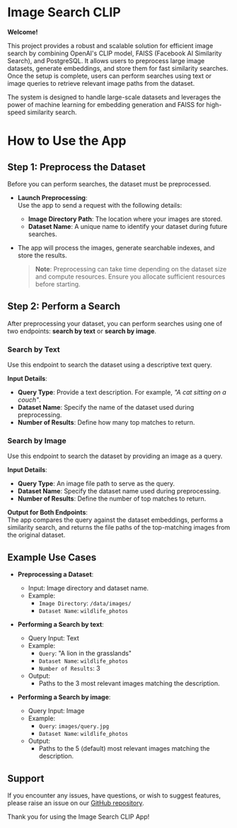 # Image Search CLIP

**Welcome!**

This project provides a robust and scalable solution for efficient image search by combining OpenAI's CLIP model, FAISS (Facebook AI Similarity Search), and PostgreSQL. It allows users to preprocess large image datasets, generate embeddings, and store them for fast similarity searches. Once the setup is complete, users can perform searches using text or image queries to retrieve relevant image paths from the dataset.

The system is designed to handle large-scale datasets and leverages the power of machine learning for embedding generation and FAISS for high-speed similarity search.

# How to Use the App

## Step 1: Preprocess the Dataset

Before you can perform searches, the dataset must be preprocessed.

- **Launch Preprocessing**:  
   Use the app to send a request with the following details:  
   - **Image Directory Path**: The location where your images are stored.  
   - **Dataset Name**: A unique name to identify your dataset during future searches.

- The app will process the images, generate searchable indexes, and store the results. 

   > **Note**: Preprocessing can take time depending on the dataset size and compute resources. Ensure you allocate sufficient resources before starting.

## Step 2: Perform a Search

After preprocessing your dataset, you can perform searches using one of two endpoints: **search by text** or **search by image**.

### **Search by Text**
Use this endpoint to search the dataset using a descriptive text query.

**Input Details**:
- **Query Type**: Provide a text description. For example, *"A cat sitting on a couch"*.
- **Dataset Name**: Specify the name of the dataset used during preprocessing.
- **Number of Results**: Define how many top matches to return.

### **Search by Image**
Use this endpoint to search the dataset by providing an image as a query.

**Input Details**:
- **Query Type**: An image file path to serve as the query.
- **Dataset Name**: Specify the dataset name used during preprocessing.
- **Number of Results**: Define the number of top matches to return.


**Output for Both Endpoints**:  
The app compares the query against the dataset embeddings, performs a similarity search, and returns the file paths of the top-matching images from the original dataset.


## Example Use Cases

- **Preprocessing a Dataset**:  
   - Input: Image directory and dataset name.  
   - Example:  
     - `Image Directory`: `/data/images/`  
     - `Dataset Name`: `wildlife_photos`

- **Performing a Search by text**:  
   - Query Input: Text  
   - Example:  
     - `Query`: "A lion in the grasslands"  
     - `Dataset Name`: `wildlife_photos`  
     - `Number of Results`: 3
  - Output:
     - Paths to the 3 most relevant images matching the description.
       
- **Performing a Search by image**:  
   - Query Input: Image
   - Example: 
     - `Query`: `images/query.jpg`
     - `Dataset Name`: `wildlife_photos`
   - Output:
     - Paths to the 5 (default) most relevant images matching the description.

## Support

If you encounter any issues, have questions, or wish to suggest features, please raise an issue on our [GitHub repository](https://github.com/UMass-Rescue/ImageSearch_CLIP). 

Thank you for using the Image Search CLIP App!
